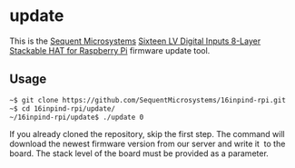 # update

This is the [Sequent Microsystems](https://www.sequentmicrosystems.com) [Sixteen LV Digital Inputs 8-Layer Stackable HAT for Raspberry Pi](https://sequentmicrosystems.com/collections/all-io-cards/products/16-universal-inputs-card-for-raspberry-pi)
firmware update tool.

## Usage

```bash 
~$ git clone https://github.com/SequentMicrosystems/16inpind-rpi.git
~$ cd 16inpind-rpi/update/ 
~/16inpind-rpi/update$ ./update 0 
``` 

If you already cloned the repository, skip the first step.
The command will download the newest firmware version from our server and write it  to the board. 
The stack level of the board must be provided as a parameter.
